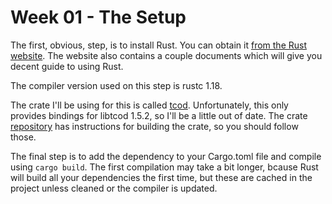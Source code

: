 # Week 01 - The Setup

The first, obvious, step, is to install Rust. You can obtain it [from the Rust website](https://www.rust-lang.org/en-US/install.html). The website also contains a couple documents which will give you decent guide to using Rust.

The compiler version used on this step is rustc 1.18.

The crate I'll be using for this is called [tcod](https://crates.io/crates/tcod). Unfortunately, this only provides bindings for libtcod 1.5.2, so I'll be a little out of date. The crate [repository](https://github.com/tomassedovic/tcod-rs) has instructions for building the crate, so you should follow those.

The final step is to add the dependency to your Cargo.toml file and compile using `cargo build`. The first compilation may take a bit longer, bcause Rust will build all your dependencies the first time, but these are cached in the project unless cleaned or the compiler is updated.